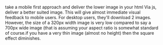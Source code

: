 take a mobile first approach and deliver the lower image in your html
Via js, deliver a better suited image.
This will give almost immediate visual feedback to mobile users.
For desktop users, they'll download 2 images. However, the size of a 320px width image is very low compared to say a 700px wide image (that is assuming your aspect ratio is somewhat standard of course.if you have a very thin image (almost no height) then the square effect diminishes.